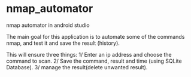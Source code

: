 # nmap_automator
nmap automator in android studio 

The main goal for this application is to automate some of the commands nmap, and test it and save the result (history).

This will ensure three things:
1/ Enter an ip address and choose the command to scan.
2/ Save the command, result and time (using SQLite Database).
3/ manage the result(delete unwanted result).





